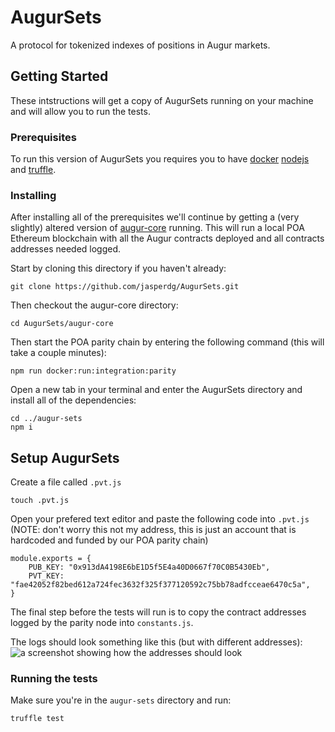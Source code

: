 # AugurSets

A protocol for tokenized indexes of positions in Augur markets.

## Getting Started

These intstructions will get a copy of AugurSets running on your machine and will allow you to run the tests.

### Prerequisites
To run this version of AugurSets you requires you to have [docker](https://www.docker.com/) [nodejs](https://nodejs.org/en/) and [truffle](https://www.trufflesuite.com/).

### Installing
After installing all of the prerequisites we'll continue by getting a (very slightly) altered version of [augur-core](https://github.com/AugurProject/augur-core) running. This will run a local POA Ethereum blockchain with all the Augur contracts deployed and all contracts addresses needed logged.

Start by cloning this directory if you haven't already:

```
git clone https://github.com/jasperdg/AugurSets.git
```

Then checkout the augur-core directory:

```
cd AugurSets/augur-core
```

Then start the POA parity chain by entering the following command (this will take a couple minutes):

```
npm run docker:run:integration:parity
```

Open a new tab in your terminal and enter the AugurSets directory and install all of the dependencies:
```
cd ../augur-sets
npm i
```

## Setup AugurSets
Create a file called `.pvt.js`
```
touch .pvt.js
```

Open your prefered text editor and paste the following code into `.pvt.js`
(NOTE: don't worry this not my address, this is just an account that is hardcoded and funded by our POA parity chain)
```
module.exports = {
	PUB_KEY: "0x913dA4198E6bE1D5f5E4a40D0667f70C0B5430Eb",
	PVT_KEY: "fae42052f82bed612a724fec3632f325f377120592c75bb78adfcceae6470c5a",
}
```

The final step before the tests will run is to copy the contract addresses logged by the parity node into `constants.js`. 

The logs should look something like this (but with different addresses):
![a screenshot showing how the addresses should look](https://github.com/adam-p/markdown-here/raw/master/docs/assets/addresses-example.png "screenshot of addressses")

### Running the tests
Make sure you're in the `augur-sets` directory and run:
```
truffle test
```